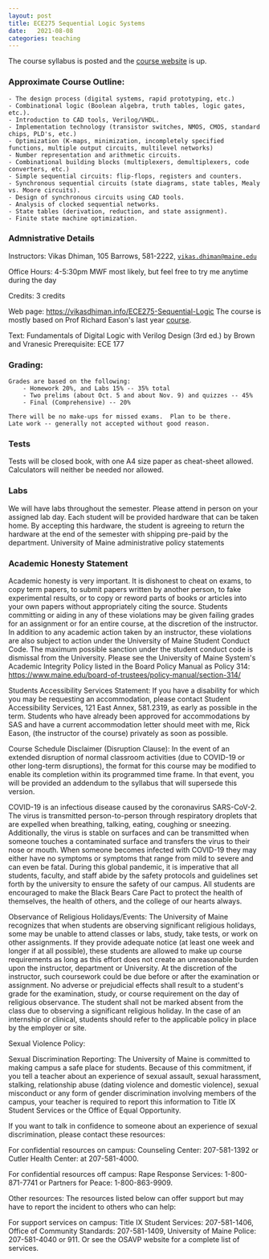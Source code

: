 ```yaml
---
layout: post
title: ECE275 Sequential Logic Systems
date:   2021-08-08
categories: teaching
---
```


The course syllabus is posted and the [course website](https://vikasdhiman.info/ECE275-Sequential-Logic) is up.

### Approximate Course Outline:

    - The design process (digital systems, rapid prototyping, etc.)
    - Combinational logic (Boolean algebra, truth tables, logic gates, etc.).
    - Introduction to CAD tools, Verilog/VHDL.
    - Implementation technology (transistor switches, NMOS, CMOS, standard chips, PLD's, etc.)
    - Optimization (K-maps, minimization, incompletely specified functions, multiple output circuits, multilevel networks)
    - Number representation and arithmetic circuits.
    - Combinational building blocks (multiplexers, demultiplexers, code converters, etc.)
    - Simple sequential circuits: flip-flops, registers and counters.
    - Synchronous sequential circuits (state diagrams, state tables, Mealy vs. Moore circuits).
    - Design of synchronous circuits using CAD tools.
    - Analysis of clocked sequential networks.
    - State tables (derivation, reduction, and state assignment).
    - Finite state machine optimization.

### Admnistrative Details

Instructors: 	Vikas Dhiman, 105 Barrows, 581-2222, [`vikas.dhiman@maine.edu`](mailto:vikas.dhiman@maine.edu)

Office Hours: 4-5:30pm MWF most likely, but feel free to try me anytime during the day

Credits: 3 credits

Web page: https://vikasdhiman.info/ECE275-Sequential-Logic
The course is mostly based on Prof Richard Eason's last year [course](http://web.eece.maine.edu/eason/ece275/).

Text: Fundamentals of Digital Logic with Verilog Design (3rd ed.) by Brown and Vranesic
Prerequisite: ECE 177

### Grading:

    Grades are based on the following:
        - Homework 20%, and Labs 15% -- 35% total
        - Two prelims (about Oct. 5 and about Nov. 9) and quizzes -- 45%
        - Final (Comprehensive) -- 20%

    There will be no make-ups for missed exams.  Plan to be there.
    Late work -- generally not accepted without good reason.


### Tests
Tests will be closed book, with one A4 size paper as cheat-sheet allowed. Calculators will neither be needed nor allowed.

### Labs

We will have labs throughout the semester. Please attend in person on your assigned lab day. Each student will be provided hardware that can be taken home. By accepting this hardware, the student is agreeing to return the hardware at the end of the semester with shipping pre-paid by the department.
University of Maine administrative policy statements

### Academic Honesty Statement
Academic honesty is very important. It is dishonest to cheat on exams, to copy term papers, to submit papers written by another person, to fake experimental results, or to copy or reword parts of books or articles into your own papers without appropriately citing the source. Students committing or aiding in any of these violations may be given failing grades for an assignment or for an entire course, at the discretion of the instructor. In addition to any academic action taken by an instructor, these violations are also subject to action under the University of Maine Student Conduct Code. The maximum possible sanction under the student conduct code is dismissal from the University. Please see the University of Maine System's Academic Integrity Policy listed in the Board Policy Manual as Policy 314: https://www.maine.edu/board-of-trustees/policy-manual/section-314/

Students Accessibility Services Statement: If you have a disability for which you may be requesting an accommodation, please contact Student Accessibility Services, 121 East Annex, 581.2319, as early as possible in the term. Students who have already been approved for accommodations by SAS and have a current accommodation letter should meet with me, Rick Eason, (the instructor of the course) privately as soon as possible.

Course Schedule Disclaimer (Disruption Clause): In the event of an extended disruption of normal classroom activities (due to COVID-19 or other long-term disruptions), the format for this course may be modified to enable its completion within its programmed time frame. In that event, you will be provided an addendum to the syllabus that will supersede this version.

COVID-19 is an infectious disease caused by the coronavirus SARS-CoV-2. The virus is transmitted person-to-person through respiratory droplets that are expelled when breathing, talking, eating, coughing or sneezing. Additionally, the virus is stable on surfaces and can be transmitted when someone touches a contaminated surface and transfers the virus to their nose or mouth. When someone becomes infected with COVID-19 they may either have no symptoms or symptoms that range from mild to severe and can even be fatal. During this global pandemic, it is imperative that all students, faculty, and staff abide by the safety protocols and guidelines set forth by the university to ensure the safety of our campus. All students are encouraged to make the Black Bears Care Pact to protect the health of themselves, the health of others, and the college of our hearts always.

Observance of Religious Holidays/Events: The University of Maine recognizes that when students are observing significant religious holidays, some may be unable to attend classes or labs, study, take tests, or work on other assignments. If they provide adequate notice (at least one week and longer if at all possible), these students are allowed to make up course requirements as long as this effort does not create an unreasonable burden upon the instructor, department or University. At the discretion of the instructor, such coursework could be due before or after the examination or assignment. No adverse or prejudicial effects shall result to a student's grade for the examination, study, or course requirement on the day of religious observance. The student shall not be marked absent from the class due to observing a significant religious holiday. In the case of an internship or clinical, students should refer to the applicable policy in place by the employer or site.

Sexual Violence Policy:

Sexual Discrimination Reporting: The University of Maine is committed to making campus a safe place for students. Because of this commitment, if you tell a teacher about an experience of sexual assault, sexual harassment, stalking, relationship abuse (dating violence and domestic violence), sexual misconduct or any form of gender discrimination involving members of the campus, your teacher is required to report this information to Title IX Student Services or the Office of Equal Opportunity.

If you want to talk in confidence to someone about an experience of sexual discrimination, please contact these resources:

For confidential resources on campus: Counseling Center: 207-581-1392 or Cutler Health Center: at 207-581-4000.

For confidential resources off campus: Rape Response Services: 1-800-871-7741 or Partners for Peace: 1-800-863-9909.

Other resources: The resources listed below can offer support but may have to report the incident to others who can help:

For support services on campus: Title IX Student Services: 207-581-1406, Office of Community Standards: 207-581-1409, University of Maine Police: 207-581-4040 or 911. Or see the OSAVP website for a complete list of services.

 
